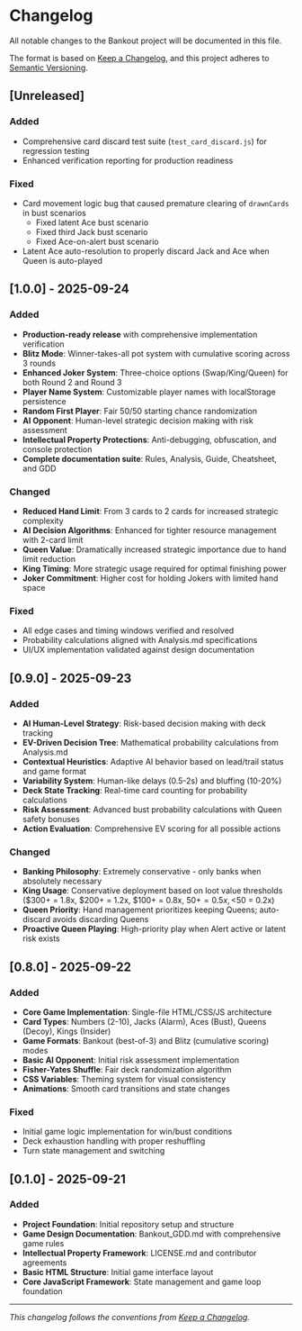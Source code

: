 
# Changelog

All notable changes to the Bankout project will be documented in this file.

The format is based on [Keep a Changelog](https://keepachangelog.com/en/1.0.0/),
and this project adheres to [Semantic Versioning](https://semver.org/spec/v2.0.0.html).

## [Unreleased]

### Added
- Comprehensive card discard test suite (`test_card_discard.js`) for regression testing
- Enhanced verification reporting for production readiness

### Fixed
- Card movement logic bug that caused premature clearing of `drawnCards` in bust scenarios
  - Fixed latent Ace bust scenario
  - Fixed third Jack bust scenario
  - Fixed Ace-on-alert bust scenario
- Latent Ace auto-resolution to properly discard Jack and Ace when Queen is auto-played

## [1.0.0] - 2025-09-24

### Added
- **Production-ready release** with comprehensive implementation verification
- **Blitz Mode**: Winner-takes-all pot system with cumulative scoring across 3 rounds
- **Enhanced Joker System**: Three-choice options (Swap/King/Queen) for both Round 2 and Round 3
- **Player Name System**: Customizable player names with localStorage persistence
- **Random First Player**: Fair 50/50 starting chance randomization
- **AI Opponent**: Human-level strategic decision making with risk assessment
- **Intellectual Property Protections**: Anti-debugging, obfuscation, and console protection
- **Complete documentation suite**: Rules, Analysis, Guide, Cheatsheet, and GDD

### Changed
- **Reduced Hand Limit**: From 3 cards to 2 cards for increased strategic complexity
- **AI Decision Algorithms**: Enhanced for tighter resource management with 2-card limit
- **Queen Value**: Dramatically increased strategic importance due to hand limit reduction
- **King Timing**: More strategic usage required for optimal finishing power
- **Joker Commitment**: Higher cost for holding Jokers with limited hand space

### Fixed
- All edge cases and timing windows verified and resolved
- Probability calculations aligned with Analysis.md specifications
- UI/UX implementation validated against design documentation

## [0.9.0] - 2025-09-23

### Added
- **AI Human-Level Strategy**: Risk-based decision making with deck tracking
- **EV-Driven Decision Tree**: Mathematical probability calculations from Analysis.md
- **Contextual Heuristics**: Adaptive AI behavior based on lead/trail status and game format
- **Variability System**: Human-like delays (0.5-2s) and bluffing (10-20%)
- **Deck State Tracking**: Real-time card counting for probability calculations
- **Risk Assessment**: Advanced bust probability calculations with Queen safety bonuses
- **Action Evaluation**: Comprehensive EV scoring for all possible actions

### Changed
- **Banking Philosophy**: Extremely conservative - only banks when absolutely necessary
- **King Usage**: Conservative deployment based on loot value thresholds ($300+ = 1.8x, $200+ = 1.2x, $100+ = 0.8x, $50+ = 0.5x, <$50 = 0.2x)
- **Queen Priority**: Hand management prioritizes keeping Queens; auto-discard avoids discarding Queens
- **Proactive Queen Playing**: High-priority play when Alert active or latent risk exists

## [0.8.0] - 2025-09-22

### Added
- **Core Game Implementation**: Single-file HTML/CSS/JS architecture
- **Card Types**: Numbers (2-10), Jacks (Alarm), Aces (Bust), Queens (Decoy), Kings (Insider)
- **Game Formats**: Bankout (best-of-3) and Blitz (cumulative scoring) modes
- **Basic AI Opponent**: Initial risk assessment implementation
- **Fisher-Yates Shuffle**: Fair deck randomization algorithm
- **CSS Variables**: Theming system for visual consistency
- **Animations**: Smooth card transitions and state changes

### Fixed
- Initial game logic implementation for win/bust conditions
- Deck exhaustion handling with proper reshuffling
- Turn state management and switching

## [0.1.0] - 2025-09-21

### Added
- **Project Foundation**: Initial repository setup and structure
- **Game Design Documentation**: Bankout_GDD.md with comprehensive game rules
- **Intellectual Property Framework**: LICENSE.md and contributor agreements
- **Basic HTML Structure**: Initial game interface layout
- **Core JavaScript Framework**: State management and game loop foundation

---
*This changelog follows the conventions from [Keep a Changelog](https://keepachangelog.com/en/1.0.0/).*